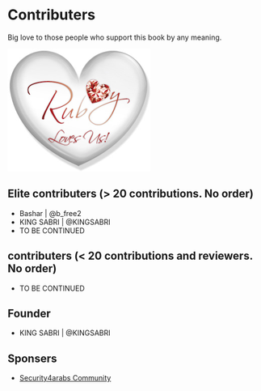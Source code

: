 # Contributers

Big love to those people who support this book by any meaning.

![](../images/other/Ruby_Loves_Us.jpg)

## Elite contributers (> 20 contributions. No order)
* Bashar | @b_free2
* KING SABRI | @KINGSABRI
* TO BE CONTINUED

## contributers (< 20 contributions and reviewers. No order)
* TO BE CONTINUED

## Founder
* KING SABRI | @KINGSABRI


## Sponsers
* [Security4arabs Community](http://www.security4arabs.com/)
